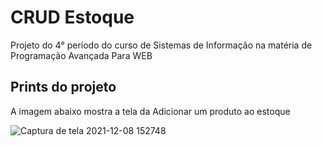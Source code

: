 # CRUD Estoque
Projeto do 4° período do curso de Sistemas de Informação na matéria de Programação Avançada Para WEB

## Prints do projeto
A imagem abaixo mostra a tela da Adicionar um produto ao estoque

![Captura de tela 2021-12-08 152748](https://user-images.githubusercontent.com/62578622/145263709-5784a4a2-5ed2-47b1-9661-f4e2be9b7fb6.png)
